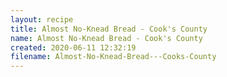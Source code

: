 ```yaml
---
layout: recipe
title: Almost No-Knead Bread - Cook's County
name: Almost No-Knead Bread - Cook's County
created: 2020-06-11 12:32:19
filename: Almost-No-Knead-Bread---Cooks-County
---
```

